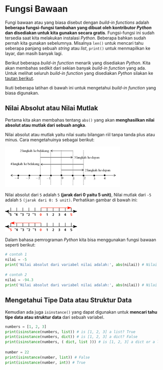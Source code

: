 # Fungsi Bawaan

Fungi bawaan atau yang biasa disebut dengan *build-in functions* adalah **beberapa fungsi-fungsi tambahan yang dibuat oleh kontributor *Python* dan disediakan untuk kita gunakan secara gratis**. Fungsi-fungsi ini sudah tersedia saat kita melakukan instalasi *Python*. Beberapa bahkan sudah pernah kita gunakan sebelumnya. Misalnya `len()` untuk mencari tahu seberapa panjang sebuah *string* atau *list*, `print()` untuk menmapilkan ke layar, dan masih banyak lagi.

Berikut beberapa *build-in function* menarik yang disediakan *Python*. Kita akan membahas sedikit dari sekian banyak *build-in function* yang ada. Untuk melihat seluruh *build-in function* yang disediakan *Python* silakan ke [tautan berikut](https://docs.python.org/3/library/functions.html).

Ikuti beberapa latihan di bawah ini untuk mengetahui *build-in function* yang biasa digunakan.

## Nilai Absolut atau Nilai Mutlak

Pertama kita akan membahas tentang `abs()` yang akan **menghasilkan nilai absolut atau mutlak dari sebuah angka**.

Nilai absolut atau mutlak yaitu nilai suatu bilangan riil tanpa tanda plus atau minus. Cara mengetahuinya sebagai berikut:

![abs](img/images.png)

Nilai absolut dari `5` adalah `5` **(jarak dari 0 yaitu 5 unit)**, Nilai mutlak dari `-5` adalah `5` `(jarak dari 0: 5 unit)`. Perhatikan gambar di bawah ini:

![5](img/a.gif)

![-5](img/b.gif)

Dalam bahasa pemrograman *Python* kita bisa menggunakan fungsi bawaan seperti berikut:

```py
# contoh 1
nilai = -5
print('Nilai absolut dari variabel nilai adalah:', abs(nilai)) # Nilai absolut dari variabel nilai adalah: 5

# contoh 2
nilai = -94.3
print('Nilai absolut dari variabel nilai adalah:', abs(nilai)) # Nilai absolut dari variabel nilai adalah: 94.3
```

## Mengetahui Tipe Data atau Struktur Data

Kemudian ada juga `isinstance()` yang dapat digunakan untuk **mencari tahu tipe data atau struktur data** dari sebuah variabel.

```py
numbers = [1, 2, 3]
print(isinstance(numbers, list)) # is [1, 2, 3] a list? True
print(isinstance(numbers, dict)) # is [1, 2, 3] a dict? False
print(isinstance(numbers, ( dict, list ))) # is [1, 2, 3] a dict or a list? True

number = 22
print(isinstance(number, list)) # False
print(isinstance(number, int)) # True
```
